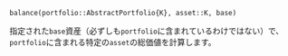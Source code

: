 ```
balance(portfolio::AbstractPortfolio{K}, asset::K, base)
```

指定された`base`資産（必ずしも`portfolio`に含まれているわけではない）で、`portfolio`に含まれる特定の`asset`の総価値を計算します。
